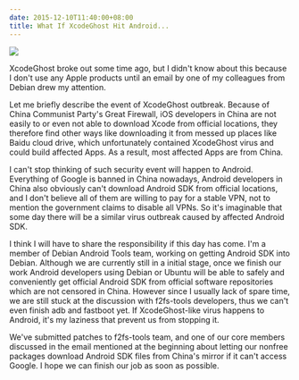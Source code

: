 ```yaml
---
date: 2015-12-10T11:40:00+08:00
title: What If XcodeGhost Hit Android...
---
```


![](http://www.lo4d.com/i/award/Android%20SDK.png)

XcodeGhost broke out some time ago, but I didn't know about this because I don't use any Apple products until an email by one of my colleagues from Debian drew my attention.

Let me briefly describe the event of XcodeGhost outbreak. Because of China Communist Party's Great Firewall, iOS developers in China are not easily to or even not able to download Xcode from official locations, they therefore find other ways like downloading it from messed up places like Baidu cloud drive, which unfortunately contained XcodeGhost virus and could build affected Apps. As a result, most affected Apps are from China.

I can't stop thinking of such security event will happen to Android. Everything of Google is banned in China nowadays, Android developers in China also obviously can't download Android SDK from official locations, and I don't believe all of them are willing to pay for a stable VPN, not to mention the government claims to disable all VPNs. So it's imaginable that some day there will be a similar virus outbreak caused by affected Android SDK.

I think I will have to share the responsibility if this day has come. I'm a member of Debian Android Tools team, working on getting Android SDK into Debian. Although we are currently still in a initial stage, once we finish our work Android developers using Debian or Ubuntu will be able to safely and conveniently get official Android SDK from official software repositories which are not censored in China. However since I usually lack of spare time, we are still stuck at the discussion with f2fs-tools developers, thus we can't even finish adb and fastboot yet. If XcodeGhost-like virus happens to Android, it's my laziness that prevent us from stopping it.

We've submitted patches to f2fs-tools team, and one of our core members discussed in the email mentioned at the beginning about letting our nonfree packages download Android SDK files from China's mirror if it can't access Google. I hope we can finish our job as soon as possible.